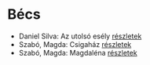 # Bécs

- Daniel Silva: Az utolsó esély [részletek](../_details/Daniel%20Silva.md#id_818)
- Szabó, Magda: Csigaház [részletek](../_details/Szab%C3%B3%2C%20Magda.md#id_1345)
- Szabó, Magda: Magdaléna [részletek](../_details/Szab%C3%B3%2C%20Magda.md#id_1342)